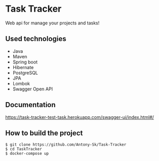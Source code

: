 # Task Tracker
Web api for manage your projects and tasks!
## Used technologies
 - Java
 - Maven
 - Spring boot
 - Hibernate
 - PostgreSQL
 - JPA
 - Lombok
 - Swagger Open API
## Documentation
https://task-tracker-test-task.herokuapp.com/swagger-ui/index.html#/
## How to build the project
```
$ git clone https://github.com/Antony-Sk/Task-Tracker
$ cd TaskTracker
$ docker-compose up
```
